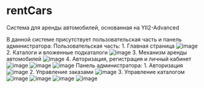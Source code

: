 # rentCars
Система для аренды автомобилей, основанная на YII2-Advanced

В данной системе присутствует пользовательская часть и панель администратора:
  Пользовательская часть:
    1. Главная страница
    ![image](https://user-images.githubusercontent.com/63721828/165763257-277ac5f9-aa13-440d-b126-cde1a2849e26.png)
    2. Каталоги и вложенные подкаталоги
    ![image](https://user-images.githubusercontent.com/63721828/165763421-4a7cf0d1-dc13-40f3-9fc8-e31d2cc1c22a.png)
    3. Механизм аренды автомобилей
    ![image](https://user-images.githubusercontent.com/63721828/165763635-b6988424-a8fa-4049-a4c5-7f377b8c970b.png)
    4. Авторизация, регистрация и личный кабинет
    ![image](https://user-images.githubusercontent.com/63721828/165764288-52bd240b-b3e3-46f1-aa1a-c78f4b930163.png)
    ![image](https://user-images.githubusercontent.com/63721828/165764313-92cfbb57-04e7-408a-9622-7436b0789b64.png)
    ![image](https://user-images.githubusercontent.com/63721828/165763834-35652050-8ca6-4bc6-9f6e-c53350d0a817.png)
  Панель администратора:
    1. Авторизация
    ![image](https://user-images.githubusercontent.com/63721828/165764393-992c96b4-1241-4e77-8f45-fc2e294c7322.png)
    2. Управление заказами
    ![image](https://user-images.githubusercontent.com/63721828/165764479-e77e3d02-edfc-4385-bf93-8257c6afa389.png)
    3. Управление каталогом
    ![image](https://user-images.githubusercontent.com/63721828/165764548-77414e19-a9bb-4291-afc1-7669c1c58467.png)
    ![image](https://user-images.githubusercontent.com/63721828/165764602-018ca67e-504c-418e-85db-0acc5e37576e.png)
    ![image](https://user-images.githubusercontent.com/63721828/165764651-eab122e4-a0c9-48e8-8ac7-a7190dc46455.png)
    ![image](https://user-images.githubusercontent.com/63721828/165764705-0076e04e-1f12-4b1a-a9d1-a9f7b55b2d15.png)

  

